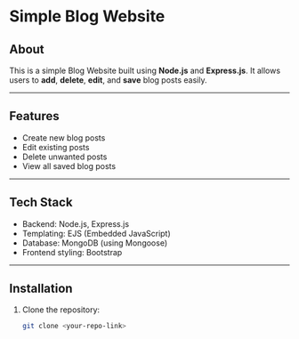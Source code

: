 # Simple Blog Website

## About

This is a simple Blog Website built using **Node.js** and **Express.js**. It allows users to **add**, **delete**, **edit**, and **save** blog posts easily.

---

## Features

- Create new blog posts
- Edit existing posts
- Delete unwanted posts
- View all saved blog posts

---

## Tech Stack

- Backend: Node.js, Express.js
- Templating: EJS (Embedded JavaScript)
- Database: MongoDB (using Mongoose)
- Frontend styling: Bootstrap

---

## Installation

1. Clone the repository:

   ```bash
   git clone <your-repo-link>
